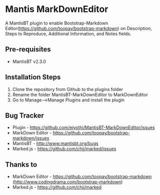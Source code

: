 Mantis MarkDownEditor
====================

A MantisBT plugin to enable Bootstrap-Markdown Editor(https://github.com/toopay/bootstrap-markdown) on Description, Steps to Reproduce, Additional Information, and Notes fields.

Pre-requisites
--------------

* MantisBT v2.3.0

Installation Steps
------------------

1. Clone the repository from Github to the plugins folder
2. Rename the folder MantisBT-MarkDownEditor to MarkDownEditor
3. Go to Manage-->Manage Plugins and install the plugin

Bug Tracker
-----------
- Plugin - https://github.com/ejyothi/MantisBT-MarkDownEditor/issues
- MarkDown Editor - https://github.com/toopay/bootstrap-markdown/issues
- MantisBT - http://www.mantisbt.org/bugs
- Marked.js - https://github.com/chjj/marked/issues

Thanks to 
---------
- MarkDown Editor - https://github.com/toopay/bootstrap-markdown (http://www.codingdrama.com/bootstrap-markdown)
- Marked.js - https://github.com/chjj/marked 
